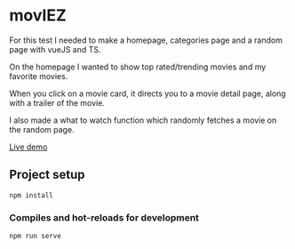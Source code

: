 

# movIEZ

For this test I needed to make a homepage, categories page and a random page with vueJS and TS. 

On the homepage I wanted to show top rated/trending movies and my favorite movies.

When you click on a movie card, it directs you to a movie detail page, along with a trailer of the movie.

I also made a what to watch function which randomly fetches a movie on the random page.


[Live demo](https://moviez-50fca.web.app)


## Project setup

```
npm install
```

### Compiles and hot-reloads for development

```
npm run serve
```
